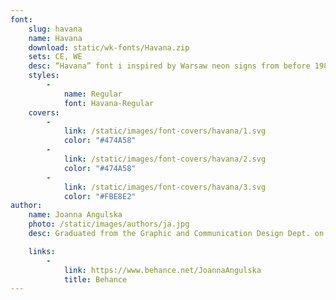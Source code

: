 ```yaml
---
font:
    slug: havana
    name: Havana
    download: static/wk-fonts/Havana.zip
    sets: CE, WE
    desc: “Havana” font i inspired by Warsaw neon signs from before 1989. Just like the lettering of that period, the “Havava” design is detail oriented, coherent and sophisticated. Some letters are directly drawn from specific signs – letters “K” and “m” from “Kosmetyki” or letter “t”  from “Mister” sign. The font’s name itself refers to a former cafe “Havana” in Warsaw.
    styles:
        -
            name: Regular
            font: Havana-Regular
    covers:
        -
            link: /static/images/font-covers/havana/1.svg
            color: "#474A58"
        -
            link: /static/images/font-covers/havana/2.svg
            color: "#474A58"
        -
            link: /static/images/font-covers/havana/3.svg
            color: "#FBE8E2"
author:
    name: Joanna Angulska
    photo: /static/images/authors/ja.jpg
    desc: Graduated from the Graphic and Communication Design Dept. on Poznań Fine Arts University. Specializes in logo, layout and branding design. Participant and a speaker in “Plaster” and “Typolub” conferences.

    links:
        -
            link: https://www.behance.net/JoannaAngulska
            title: Behance
---
```


